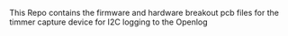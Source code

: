 This Repo contains the firmware and hardware breakout pcb files for the timmer capture device for I2C logging to the Openlog 
